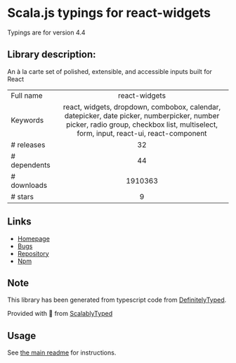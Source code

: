 
# Scala.js typings for react-widgets

Typings are for version 4.4

## Library description:
An à la carte set of polished, extensible, and accessible inputs built for React

|                    |                 |
| ------------------ | :-------------: |
| Full name          | react-widgets |
| Keywords           | react, widgets, dropdown, combobox, calendar, datepicker, date picker, numberpicker, number picker, radio group, checkbox list, multiselect, form, input, react-ui, react-component |
| # releases         | 32 |
| # dependents       | 44 |
| # downloads        | 1910363 |
| # stars            | 9 |

## Links
- [Homepage](https://jquense.github.io/react-widgets/)
- [Bugs](https://github.com/jquense/react-widgets/issues)
- [Repository](https://github.com/jquense/react-widgets)
- [Npm](https://www.npmjs.com/package/react-widgets)
    


## Note
This library has been generated from typescript code from [DefinitelyTyped](https://definitelytyped.org).

Provided with :purple_heart: from [ScalablyTyped](https://github.com/oyvindberg/ScalablyTyped)

## Usage
See [the main readme](../../readme.md) for instructions.


